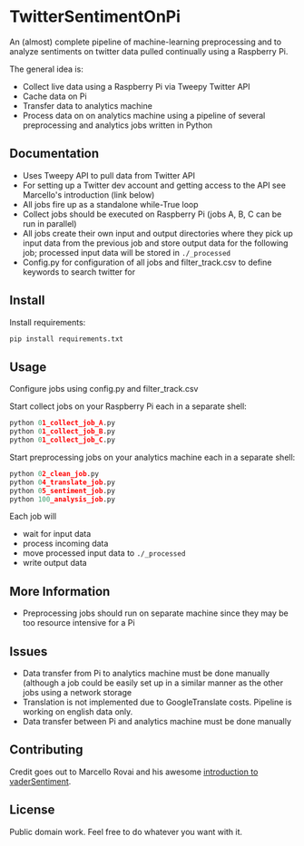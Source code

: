 # TwitterSentimentOnPi

An (almost) complete pipeline of machine-learning preprocessing and  to analyze sentiments on twitter data pulled continually using a Raspberry Pi.

The general idea is:
* Collect live data using a Raspberry Pi via Tweepy Twitter API
* Cache data on Pi
* Transfer data to analytics machine
* Process data on on analytics machine using a pipeline of several preprocessing and analytics jobs written in Python


Documentation
-------------

* Uses Tweepy API to pull data from Twitter API
* For setting up a Twitter dev account and getting access to the API see Marcello's introduction (link below)
* All jobs fire up as a standalone while-True loop
* Collect jobs should be executed on Raspberry Pi (jobs A, B, C can be run in parallel)
* All jobs create their own input and output directories where they pick up input data from the previous job and store output data for the following job; processed input data will be stored in `./_processed`
* Config.py for configuration of all jobs and filter_track.csv to define keywords to search twitter for


Install
--------

Install requirements:

```Python
pip install requirements.txt
```


Usage
--------

Configure jobs using config.py and filter_track.csv

Start collect jobs on your Raspberry Pi each in a separate shell:

```Python
python 01_collect_job_A.py
python 01_collect_job_B.py
python 01_collect_job_C.py
```

Start preprocessing jobs on your analytics machine each in a separate shell:

```Python
python 02_clean_job.py
python 04_translate_job.py
python 05_sentiment_job.py
python 100_analysis_job.py
```

Each job will
* wait for input data
* process incoming data
* move processed input data to `./_processed`
* write output data

More Information
----------------

* Preprocessing jobs should run on separate machine since they may be too resource intensive for a Pi

Issues
----------------
* Data transfer from Pi to analytics machine must be done manually (although a job could be easily set up in a similar manner as the other jobs using a network storage
* Translation is not implemented due to GoogleTranslate costs. Pipeline is working on english data only.
* Data transfer between Pi and analytics machine must be done manually

Contributing
------------

Credit goes out to Marcello Rovai and his awesome [introduction to vaderSentiment](https://towardsdatascience.com/almost-real-time-twitter-sentiment-analysis-with-tweep-vader-f88ed5b93b1c).


License
-------

Public domain work. Feel free to do whatever you want with it.
